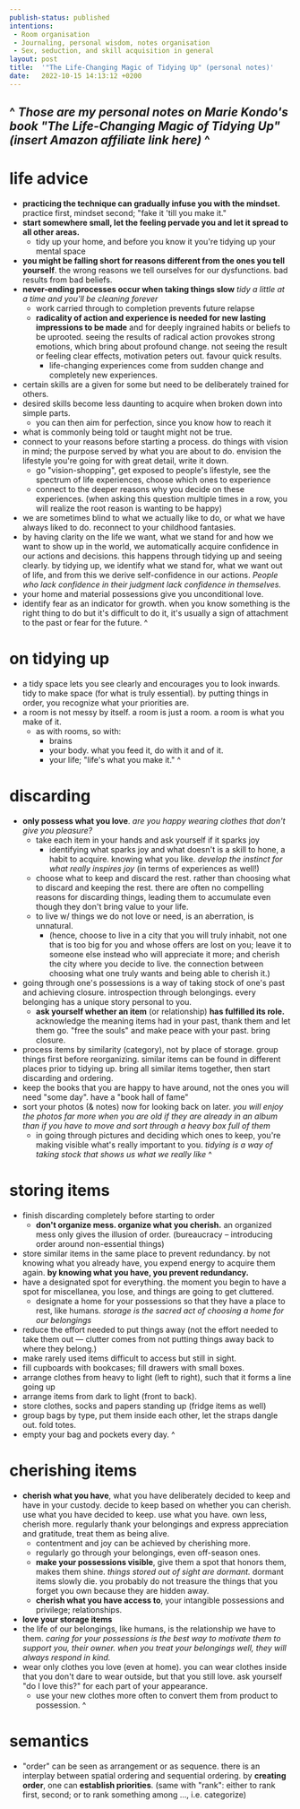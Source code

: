 ```yaml
---
publish-status: published
intentions:
 - Room organisation
 - Journaling, personal wisdom, notes organisation
 - Sex, seduction, and skill acquisition in general
layout: post
title:  '"The Life-Changing Magic of Tidying Up" (personal notes)'
date:   2022-10-15 14:13:12 +0200
---
```

^
_Those are my personal notes on Marie Kondo's book "The Life-Changing Magic of Tidying Up" (insert Amazon affiliate link here)_
^
---
# <a name="life advice"></a>life advice
* **practicing the technique can gradually infuse you with the mindset.** practice first, mindset second; "fake it 'till you make it."
* **start somewhere small, let the feeling pervade you and let it spread to all other areas.**
	* tidy up your home, and before you know it you're tidying up your mental space
* **you might be falling short for reasons different from the ones you tell yourself**. the wrong reasons we tell ourselves for our dysfunctions. bad results from bad beliefs.
* **never-ending processes occur when taking things slow** _tidy a little at a time and you'll be cleaning forever_
	* work carried through to completion prevents future relapse
	* **radicality of action and experience is needed for new lasting impressions to be made** and for deeply ingrained habits or beliefs to be uprooted. seeing the results of radical action provokes strong emotions, which bring about profound change. not seeing the result or feeling clear effects, motivation peters out. favour quick results.
		* life-changing experiences come from sudden change and completely new experiences.
* certain skills are a given for some but need to be deliberately trained for others.
* desired skills become less daunting to acquire when broken down into simple parts.
	* you can then aim for perfection, since you know how to reach it 
* what is commonly being told or taught might not be true.
* connect to your reasons before starting a process. do things with vision in mind; the purpose served by what you are about to do. envision the lifestyle you're going for with great detail, write it down.
	* go "vision-shopping", get exposed to people's lifestyle, see the spectrum of life experiences, choose which ones to experience
	* connect to the deeper reasons why you decide on these experiences. (when asking this question multiple times in a row, you will realize the root reason is wanting to be happy)
* we are sometimes blind to what we actually like to do, or what we have always liked to do. reconnect to your childhood fantasies.
* by having clarity on the life we want, what we stand for and how we want to show up in the world, we automatically acquire confidence in our actions and decisions. this happens through tidying up and seeing clearly. by tidying up, we identify what we stand for, what we want out of life, and from this we derive self-confidence in our actions. _People who lack confidence in their judgment lack confidence in themselves._
* your home and material possessions give you unconditional love.
* identify fear as an indicator for growth. when you know something is the right thing to do but it's difficult to do it, it's usually a sign of attachment to the past or fear for the future.
^
# <a name="on tidying up"></a>on tidying up
* a tidy space lets you see clearly and encourages you to look inwards. tidy to make space (for what is truly essential). by putting things in order, you recognize what your priorities are.
* a room is not messy by itself. a room is just a room. a room is what you make of it.
	* as with rooms, so with:
		* brains
		* your body. what you feed it, do with it and of it.
		* your life; "life's what you make it."
^
# <a name="discarding"></a>discarding
* **only possess what you love**. _are you happy wearing clothes that don't give you pleasure?_
	* take each item in your hands and ask yourself if it sparks joy
		* identifying what sparks joy and what doesn't is a skill to hone, a habit to acquire. knowing what you like. _develop the instinct for what really inspires joy_ (in terms of experiences as well!)
	* choose what to keep and discard the rest. rather than choosing what to discard and keeping the rest. there are often no compelling reasons for discarding things, leading them to accumulate even though they don't bring value to your life. 
	* to live w/ things we do not love or need, is an aberration, is unnatural.
		* (hence, choose to live in a city that you will truly inhabit, not one that is too big for you and whose offers are lost on you; leave it to someone else instead who will appreciate it more; and cherish the city where you decide to live. the connection between choosing what one truly wants and being able to cherish it.)
* going through one's possessions is a way of taking stock of one's past and achieving closure. introspection through belongings. every belonging has a unique story personal to you.
	* **ask yourself whether an item** (or relationship) **has fulfilled its role.** acknowledge the meaning items had in your past, thank them and let them go. "free the souls" and make peace with your past. bring closure.
* process items by similarity (category), not by place of storage. group things first before reorganizing. similar items can be found in different places prior to tidying up. bring all similar items together, then start discarding and ordering.
* keep the books that you are happy to have around, not the ones you will need "some day". have a "book hall of fame"
* sort your photos (& notes) now for looking back on later. _you will enjoy the photos far more when you are old if they are already in an album than if you have to move and sort through a heavy box full of them_
	* in going through pictures and deciding which ones to keep, you're making visible what's really important to you. _tidying is a way of taking stock that shows us what we really like_
^
# <a name="storing items"></a>storing items
* finish discarding completely before starting to order
	* **don't organize mess. organize what you cherish.** an organized mess only gives the illusion of order. (bureaucracy – introducing order around non-essential things)
* store similar items in the same place to prevent redundancy. by not knowing what you already have, you expend energy to acquire them again. **by knowing what you have, you prevent redundancy.**
* have a designated spot for everything. the moment you begin to have a spot for miscellanea, you lose, and things are going to get cluttered.
	* designate a home for your possessions so that they have a place to rest, like humans. _storage is the sacred act of choosing a home for our belongings_
* reduce the effort needed to put things away (not the effort needed to take them out — clutter comes from not putting things away back to where they belong.)
* make rarely used items difficult to access but still in sight.
* fill cupboards with bookcases; fill drawers with small boxes.
* arrange clothes from heavy to light (left to right), such that it forms a line going up
* arrange items from dark to light (front to back).
* store clothes, socks and papers standing up (fridge items as well)
* group bags by type, put them inside each other, let the straps dangle out. fold totes.
* empty your bag and pockets every day.
^
# <a name="cherishing items"></a>cherishing items
* **cherish what you have**, what you have deliberately decided to keep and have in your custody. decide to keep based on whether you can cherish. use what you have decided to keep. use what you have. own less, cherish more. regularly thank your belongings and express appreciation and gratitude, treat them as being alive.
	* contentment and joy can be achieved by cherishing more.
	* regularly go through your belongings, even off-season ones.
	* **make your possessions visible**, give them a spot that honors them, makes them shine. _things stored out of sight are dormant._ dormant items slowly die. you probably do not treasure the things that you forget you own because they are hidden away.
	* **cherish what you have access to**, your intangible possessions and privilege; relationships.
* **love your storage items**
* the life of our belongings, like humans, is the relationship we have to them. _caring for your possessions is the best way to motivate them to support you, their owner. when you treat your belongings well, they will always respond in kind._
* wear only clothes you love (even at home). you can wear clothes inside that you don't dare to wear outside, but that you still love. ask yourself "do I love this?" for each part of your appearance.
	* use your new clothes more often to convert them from product to possession.
^
# <a name="semantics"></a>semantics
* "order" can be seen as arrangement or as sequence. there is an interplay between spatial ordering and sequential ordering. by **creating order**, one can **establish priorities**. (same with "rank": either to rank first, second; or to rank something among ..., i.e. categorize)